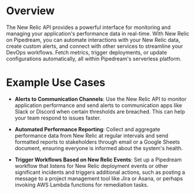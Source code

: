 # Overview

The New Relic API provides a powerful interface for monitoring and managing your application's performance data in real-time. With New Relic on Pipedream, you can automate interactions with your New Relic data, create custom alerts, and connect with other services to streamline your DevOps workflows. Fetch metrics, trigger deployments, or update configurations automatically, all within Pipedream's serverless platform.

# Example Use Cases

- **Alerts to Communication Channels**: Use the New Relic API to monitor application performance and send alerts to communication apps like Slack or Discord when certain thresholds are breached. This can help your team respond to issues faster.

- **Automated Performance Reporting**: Collect and aggregate performance data from New Relic at regular intervals and send formatted reports to stakeholders through email or a Google Sheets document, ensuring everyone is informed about the system's health.

- **Trigger Workflows Based on New Relic Events**: Set up a Pipedream workflow that listens for New Relic deployment events or other significant incidents and triggers additional actions, such as posting a message to a project management tool like Jira or Asana, or perhaps invoking AWS Lambda functions for remediation tasks.
